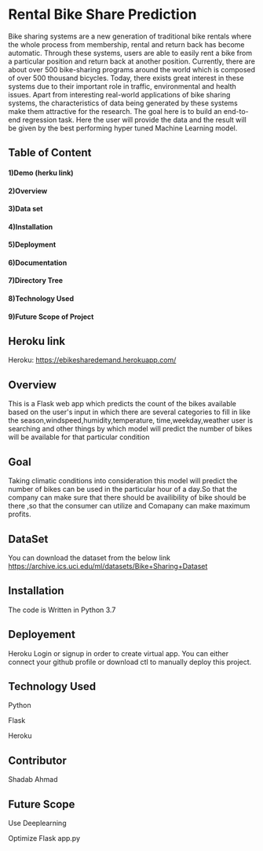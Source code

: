 
# Rental Bike Share Prediction

Bike sharing systems are a new generation of traditional bike rentals where the whole process from membership, rental and return back has become automatic. Through these systems, users are able to easily rent a bike from a particular position and return back at another position. Currently, there are about over 500 bike-sharing programs around the world which is composed of over 500 thousand bicycles. Today, there exists great interest in these systems due to their important role in traffic, environmental and health issues. Apart from interesting real-world applications of bike sharing systems, the characteristics of data being generated by these systems make them attractive for the research. The goal here is to build an end-to-end regression task. Here the user will provide the data and the result will be given by the best performing hyper tuned Machine Learning model.



## Table of Content

#### 1)Demo (herku link)
#### 2)Overview
#### 3)Data set
#### 4)Installation
#### 5)Deployment
#### 6)Documentation
#### 7)Directory Tree
#### 8)Technology Used
#### 9)Future Scope of Project








## Heroku link
Heroku:
https://ebikesharedemand.herokuapp.com/
## Overview
This is a Flask web app which predicts the count of the bikes available based on the user's input in which there are several categories to fill in like the season,windspeed,humidity,temperature, time,weekday,weather user is searching and other things by which model will predict the number of bikes will be available for that particular condition
## Goal
Taking climatic conditions into consideration this model will predict the number of bikes can be used in the particular hour of a day.So that the company can make sure that there should be availibility of bike should be there ,so that the consumer can utilize and Comapany can make maximum profits.
## DataSet
You can download the dataset from the below link
https://archive.ics.uci.edu/ml/datasets/Bike+Sharing+Dataset
## Installation 
The code is Written in Python 3.7
## Deployement
Heroku
Login or signup in order to create virtual app. You can either connect your github profile or download ctl to manually deploy this project.



## Technology Used
Python

Flask

Heroku
## Contributor
Shadab Ahmad
## Future Scope
Use Deeplearning 

Optimize Flask app.py

